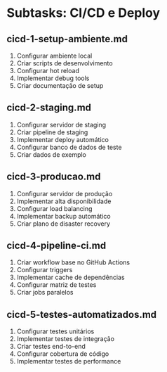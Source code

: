 # Subtasks: CI/CD e Deploy

## cicd-1-setup-ambiente.md
1. Configurar ambiente local
2. Criar scripts de desenvolvimento
3. Configurar hot reload
4. Implementar debug tools
5. Criar documentação de setup

## cicd-2-staging.md
1. Configurar servidor de staging
2. Criar pipeline de staging
3. Implementar deploy automático
4. Configurar banco de dados de teste
5. Criar dados de exemplo

## cicd-3-producao.md
1. Configurar servidor de produção
2. Implementar alta disponibilidade
3. Configurar load balancing
4. Implementar backup automático
5. Criar plano de disaster recovery

## cicd-4-pipeline-ci.md
1. Criar workflow base no GitHub Actions
2. Configurar triggers
3. Implementar cache de dependências
4. Configurar matriz de testes
5. Criar jobs paralelos

## cicd-5-testes-automatizados.md
1. Configurar testes unitários
2. Implementar testes de integração
3. Criar testes end-to-end
4. Configurar cobertura de código
5. Implementar testes de performance

